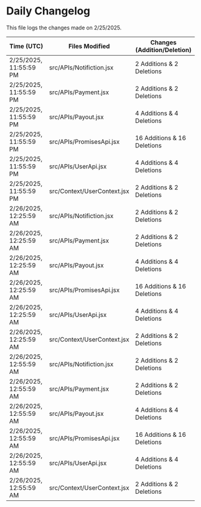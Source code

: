 # Daily Changelog

This file logs the changes made on 2/25/2025.

| Time (UTC)             | Files Modified                    | Changes (Addition/Deletion) |
|------------------------|-----------------------------------|-----------------------------|
| 2/25/2025, 11:55:59 PM | src/APIs/Notifiction.jsx | 2 Additions & 2 Deletions |
| 2/25/2025, 11:55:59 PM | src/APIs/Payment.jsx | 2 Additions & 2 Deletions |
| 2/25/2025, 11:55:59 PM | src/APIs/Payout.jsx | 4 Additions & 4 Deletions |
| 2/25/2025, 11:55:59 PM | src/APIs/PromisesApi.jsx | 16 Additions & 16 Deletions |
| 2/25/2025, 11:55:59 PM | src/APIs/UserApi.jsx | 4 Additions & 4 Deletions |
| 2/25/2025, 11:55:59 PM | src/Context/UserContext.jsx | 2 Additions & 2 Deletions |
| 2/26/2025, 12:25:59 AM | src/APIs/Notifiction.jsx | 2 Additions & 2 Deletions|
| 2/26/2025, 12:25:59 AM | src/APIs/Payment.jsx | 2 Additions & 2 Deletions|
| 2/26/2025, 12:25:59 AM | src/APIs/Payout.jsx | 4 Additions & 4 Deletions|
| 2/26/2025, 12:25:59 AM | src/APIs/PromisesApi.jsx | 16 Additions & 16 Deletions|
| 2/26/2025, 12:25:59 AM | src/APIs/UserApi.jsx | 4 Additions & 4 Deletions|
| 2/26/2025, 12:25:59 AM | src/Context/UserContext.jsx | 2 Additions & 2 Deletions|
| 2/26/2025, 12:55:59 AM | src/APIs/Notifiction.jsx | 2 Additions & 2 Deletions|
| 2/26/2025, 12:55:59 AM | src/APIs/Payment.jsx | 2 Additions & 2 Deletions|
| 2/26/2025, 12:55:59 AM | src/APIs/Payout.jsx | 4 Additions & 4 Deletions|
| 2/26/2025, 12:55:59 AM | src/APIs/PromisesApi.jsx | 16 Additions & 16 Deletions|
| 2/26/2025, 12:55:59 AM | src/APIs/UserApi.jsx | 4 Additions & 4 Deletions|
| 2/26/2025, 12:55:59 AM | src/Context/UserContext.jsx | 2 Additions & 2 Deletions|
